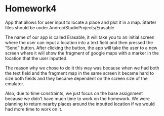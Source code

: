 # Homework4
App that allows for user input to locate a place and plot it in a map.
Starter files should be under AndroidStudioProjects/Erasable.


The name of our app is called Erasable, it will take you to an initial screen where the user can input a location into a text field and then pressed the “Send” button. After clicking the button, the app will take the user to a new screen where it will show the fragment of google maps with a marker in the location that the user inputted. 

The reason why we chose to do it this way was because when we had both the text field and the fragment map in the same screen it became hard to size both fields and they became dependent on the screen size of the emulator. 

Also, due to time constraints, we just focus on the base assignment because we didn’t have much time to work on the homework. We were planning to return nearby places around the inputted location if we would had more time to work on it. 
